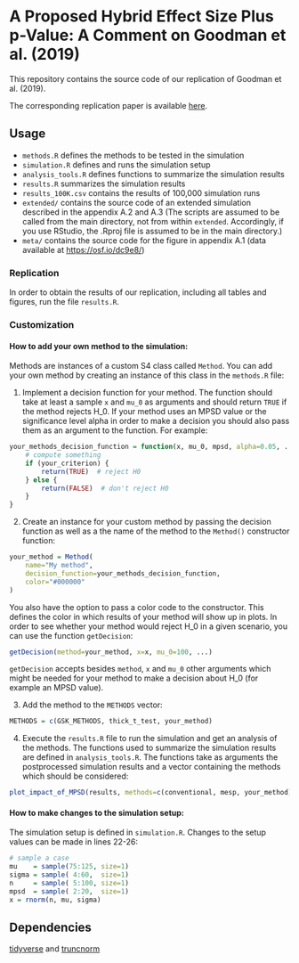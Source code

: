 # A Proposed Hybrid Effect Size Plus p-Value: A Comment on Goodman et al. (2019)

This repository contains the source code of our replication of Goodman et al. (2019). 

The corresponding replication paper is available [here](https://arxiv.org/abs/2107.08860).

## Usage

* `methods.R` defines the methods to be tested in the simulation
* `simulation.R` defines and runs the simulation setup
* `analysis_tools.R` defines functions to summarize the simulation results
* `results.R` summarizes the simulation results
* `results_100K.csv` contains the results of 100,000 simulation runs
* `extended/` contains the source code of an extended simulation described in the appendix A.2 and A.3 (The scripts are assumed to be called from the main directory, not from within `extended`. Accordingly, if you use RStudio, the .Rproj file is assumed to be in the main directory.)
* `meta/` contains the source code for the figure in appendix A.1 (data available at https://osf.io/dc9e8/) 

### Replication

In order to obtain the results of our replication, including all tables and figures, run the file `results.R`.

### Customization

#### How to add your own method to the simulation:

Methods are instances of a custom S4 class called `Method`. You can add your own method by creating an instance of this class in the `methods.R` file:

1. Implement a decision function for your method. The function should take at least a sample `x` and `mu_0` as arguments and should return `TRUE` if the method rejects H_0. If your method uses an MPSD value or the significance level alpha in order to make a decision you should also pass them as an argument to the function. For example:
```R
your_methods_decision_function = function(x, mu_0, mpsd, alpha=0.05, ...) {
    # compute something
    if (your_criterion) {
        return(TRUE)  # reject H0
    } else {
        return(FALSE)  # don't reject H0
    }
}
```
2. Create an instance for your custom method by passing the decision function as well as a the name of the method to the `Method()` constructor function:
```R
your_method = Method(
    name="My method",
    decision_function=your_methods_decision_function,
    color="#000000"
)
```
You also have the option to pass a color code to the constructor. This defines the color in which results of your method will show up in plots.
In order to see whether your method would reject H_0 in a given scenario, you can use the function `getDecision`:
```R
getDecision(method=your_method, x=x, mu_0=100, ...)
```
`getDecision` accepts besides `method`, `x` and `mu_0` other arguments which might be needed for your method to make a decision about H_0 (for example an MPSD value).

3. Add the method to the `METHODS` vector: 
```R
METHODS = c(GSK_METHODS, thick_t_test, your_method)
```
4. Execute the `results.R` file to run the simulation and get an analysis of the methods.
The functions used to summarize the simulation results are defined in `analysis_tools.R`. The functions take as arguments the postprocessed simulation results and a vector containing the methods which should be considered:
```R
plot_impact_of_MPSD(results, methods=c(conventional, mesp, your_method))
```

#### How to make changes to the simulation setup:

The simulation setup is defined in `simulation.R`. Changes to the setup values can be made in lines 22-26:
```R
# sample a case
mu    = sample(75:125, size=1)
sigma = sample( 4:60,  size=1)
n     = sample( 5:100, size=1)
mpsd  = sample( 2:20,  size=1)
x = rnorm(n, mu, sigma)
```

## Dependencies

[tidyverse](https://www.tidyverse.org/) and [truncnorm](https://cran.r-project.org/web/packages/truncnorm/index.html)
